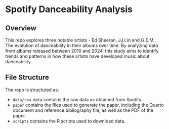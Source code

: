 # Spotify Danceability Analysis

## Overview
This repo explores three notable artists - Ed Sheeran, JJ Lin and G.E.M.. The evolution of danceability in their albums over time. By analyzing data from albums released between 2010 and 2024, this study aims to identify trends and patterns in how these artists have developed music about danceability.

## File Structure

The repo is structured as:

-   `data/raw_data` contains the raw data as obtained from Spotify.
-   `paper` contains the files used to generate the paper, including the Quarto document and reference bibliography file, as well as the PDF of the paper. 
-   `scripts` contains the R scripts used to download data.